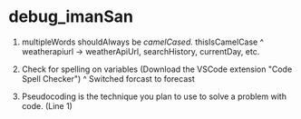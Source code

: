 # debug_imanSan

1. multipleWords shouldAlways be *camelCased.* thisIsCamelCase
^ weatherapiurl -> weatherApiUrl, searchHistory, currentDay, etc.

2. Check for spelling on variables (Download the VSCode extension "Code Spell Checker")
^ Switched forcast to forecast

3. Pseudocoding is the technique you plan to use to solve a problem with code. (Line 1)
